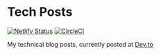 Tech Posts
==============

[![Netlify Status](https://api.netlify.com/api/v1/badges/fad3a6ad-b3a6-4ddc-9e79-314b82d0d541/deploy-status)](https://app.netlify.com/sites/optimistic-yonath-710895/deploys)
[![CircleCI](https://circleci.com/gh/alexkalderimis/tech-posts.svg?style=svg)](https://circleci.com/gh/alexkalderimis/tech-posts)

My technical blog posts, currently posted at [Dev.to](https://dev.to/involans)
